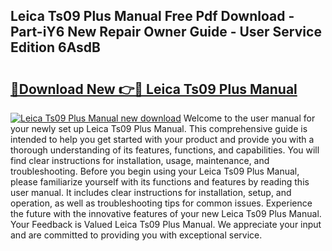 ## Leica Ts09 Plus Manual Free Pdf Download - Part-iY6 New Repair Owner Guide - User Service Edition 6AsdB

# <h2><a href="http://cf22379.oget.top/?id=Leica+Ts09+Plus+Manual">🔗Download New 👉🔴 Leica Ts09 Plus Manual</a></h2>

[![Leica Ts09 Plus Manual new download](https://i.imgur.com/5g1atiW.png)](http://cf22379.oget.top/?id=Leica+Ts09+Plus+Manual)
Welcome to the user manual for your newly set up Leica Ts09 Plus Manual. This comprehensive guide is intended to help you get started with your product and provide you with a thorough understanding of its features, functions, and capabilities. You will find clear instructions for installation, usage, maintenance, and troubleshooting. Before you begin using your Leica Ts09 Plus Manual, please familiarize yourself with its functions and features by reading this user manual. It includes clear instructions for installation, setup, and operation, as well as troubleshooting tips for common issues. Experience the future with the innovative features of your new Leica Ts09 Plus Manual. Your Feedback is Valued Leica Ts09 Plus Manual. We appreciate your input and are committed to providing you with exceptional service.
